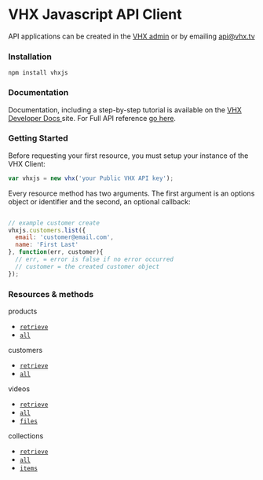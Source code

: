 # VHX Javascript API Client

API applications can be created in the [VHX admin](https://www.vhx.tv/admin/platforms) or by emailing [api@vhx.tv](mailto:api@vhx.tv)

### Installation

`npm install vhxjs`

### Documentation

Documentation, including a step-by-step tutorial is available on the [VHX Developer Docs ](http://dev.vhx.tv/api?javascript) site.
For Full API reference [go here](http://dev.vhx.tv/docs/api?javascript).

### Getting Started

Before requesting your first resource, you must setup your instance of the VHX Client:

```js
var vhxjs = new vhx('your Public VHX API key');
```

Every resource method has two arguments. The first argument is an options object or identifier and the second, an optional callback:

```js

// example customer create
vhxjs.customers.list({
  email: 'customer@email.com',
  name: 'First Last'
}, function(err, customer){
  // err, = error is false if no error occurred
  // customer = the created customer object
});
```

### Resources & methods

products
  * [`retrieve`](http://dev.vhx.tv/docs/api/?javascript#product-retrieve)
  * [`all`](http://dev.vhx.tv/docs/api/?javascript#product-list)

customers
  * [`retrieve`](http://dev.vhx.tv/docs/api/?javascript#customer-retrieve)
  * [`all`](http://dev.vhx.tv/docs/api/?javascript#customer-list)

videos
  * [`retrieve`](http://dev.vhx.tv/docs/api?javascript#videos-get)
  * [`all`](http://dev.vhx.tv/docs/api?javascript#videos-list)
  * [`files`](http://dev.vhx.tv/docs/api/?javascript#videos-list-files)

collections
  * [`retrieve`](http://dev.vhx.tv/docs/api?javascript#collections-retrieve)
  * [`all`](http://dev.vhx.tv/docs/api?javascript#collections-list)
  * [`items`](http://dev.vhx.tv/docs/api?javascript#collection-items-list)
